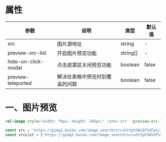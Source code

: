 # 属性
  | 参数                | 说明                           | 类型     | 默认值 |
  | ------------------- | ------------------------------ | -------- | ------ |
  | src                 | 图片源地址                     | string   | -      |
  | preview-src-list    | 开启图片预览功能               | string[] | -      |
  | hide-on-click-modal | 点击遮罩层关闭预览功能         | boolean  | false  |
  | preview-teleported  | 解决在表格中预览时别覆盖的问题 | boolean  | false  |

# 一、图片预览
  ```html
  <el-image style="width: 70px; height: 105px;" :src='src' :preview-src-list="srcList" hide-on-click-modal />
  ```

  ```ts
  const src = 'https://gimg2.baidu.com/image_search/src=http%3A%2F%2Fpic1.win4000.com%2Fmobile%2F2017-12-05%2F5a26373c7f833.jpg&refer=http%3A%2F%2Fpic1.win4000.com&app=2002&size=f9999,10000&q=a80&n=0&g=0n&fmt=auto?sec=1663776884&t=cb27c5cc3b717b81330a5e17315f4632'
  const srcList = ['https://gimg2.baidu.com/image_search/src=http%3A%2F%2Fpic1.win4000.com%2Fmobile%2F2017-12-05%2F5a26373c7f833.jpg&refer=http%3A%2F%2Fpic1.win4000.com&app=2002&size=f9999,10000&q=a80&n=0&g=0n&fmt=auto?sec=1663776884&t=cb27c5cc3b717b81330a5e17315f4632']
  ```